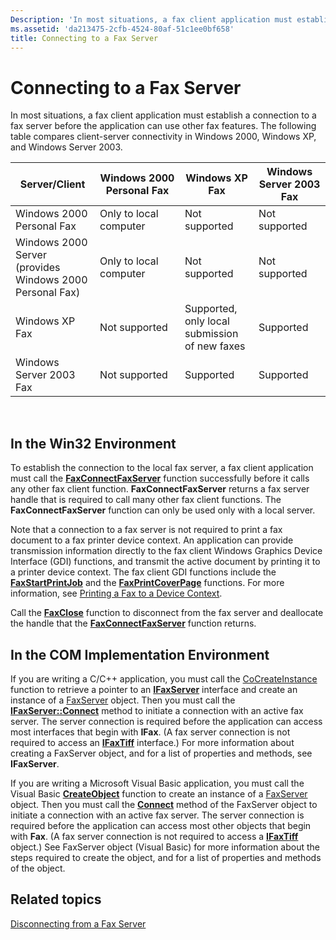 ```yaml
---
Description: 'In most situations, a fax client application must establish a connection to a fax server before the application can use other fax features.'
ms.assetid: 'da213475-2cfb-4524-80af-51c1ee0bf658'
title: Connecting to a Fax Server
---
```


# Connecting to a Fax Server

In most situations, a fax client application must establish a connection to a fax server before the application can use other fax features. The following table compares client-server connectivity in Windows 2000, Windows XP, and Windows Server 2003.



| Server/Client                                            | Windows 2000 Personal Fax | Windows XP Fax                                | Windows Server 2003 Fax |
|----------------------------------------------------------|---------------------------|-----------------------------------------------|-------------------------|
| Windows 2000 Personal Fax                                | Only to local computer    | Not supported                                 | Not supported           |
| Windows 2000 Server (provides Windows 2000 Personal Fax) | Only to local computer    | Not supported                                 | Not supported           |
| Windows XP Fax                                           | Not supported             | Supported, only local submission of new faxes | Supported               |
| Windows Server 2003 Fax                                  | Not supported             | Supported                                     | Supported               |



 

## In the Win32 Environment

To establish the connection to the local fax server, a fax client application must call the [**FaxConnectFaxServer**](-mfax-faxconnectfaxserver.md) function successfully before it calls any other fax client function. **FaxConnectFaxServer** returns a fax server handle that is required to call many other fax client functions. The **FaxConnectFaxServer** function can only be used only with a local server.

Note that a connection to a fax server is not required to print a fax document to a fax printer device context. An application can provide transmission information directly to the fax client Windows Graphics Device Interface (GDI) functions, and transmit the active document by printing it to a printer device context. The fax client GDI functions include the [**FaxStartPrintJob**](-mfax-faxstartprintjob.md) and the [**FaxPrintCoverPage**](-mfax-faxprintcoverpage.md) functions. For more information, see [Printing a Fax to a Device Context](-mfax-printing-a-fax-to-a-device-context.md).

Call the [**FaxClose**](-mfax-faxclose.md) function to disconnect from the fax server and deallocate the handle that the [**FaxConnectFaxServer**](-mfax-faxconnectfaxserver.md) function returns.

## In the COM Implementation Environment

If you are writing a C/C++ application, you must call the [CoCreateInstance](http://msdn.microsoft.com/en-us/library/ms686615.aspx) function to retrieve a pointer to an [**IFaxServer**](-mfax-ifaxserver-client.md) interface and create an instance of a [FaxServer](-mfax-faxserver-client.md) object. Then you must call the [**IFaxServer::Connect**](-mfax-ifaxserver-client-mfax-ifaxserver-connect-client-cpp.md) method to initiate a connection with an active fax server. The server connection is required before the application can access most interfaces that begin with **IFax**. (A fax server connection is not required to access an [**IFaxTiff**](-mfax-ifaxtiff.md) interface.) For more information about creating a FaxServer object, and for a list of properties and methods, see **IFaxServer**.

If you are writing a Microsoft Visual Basic application, you must call the Visual Basic [**CreateObject**](ec11fd03-b420-412f-b25a-057f877cefbc) function to create an instance of a [FaxServer](-mfax-faxserver-client.md) object. Then you must call the [**Connect**](-mfax-faxserver-cpp-mfax-faxserver-connect-cpp.md) method of the FaxServer object to initiate a connection with an active fax server. The server connection is required before the application can access most other objects that begin with **Fax**. (A fax server connection is not required to access a [**IFaxTiff**](-mfax-ifaxtiff.md) object.) See FaxServer object (Visual Basic) for more information about the steps required to create the object, and for a list of properties and methods of the object.

## Related topics

<dl> <dt>

[Disconnecting from a Fax Server](-mfax-disconnecting-from-a-fax-server.md)
</dt> </dl>

 

 



